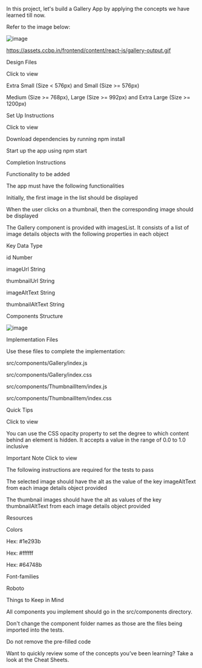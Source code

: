 In this project, let's build a Gallery App by applying the concepts we have learned till now.

Refer to the image below:

![image](https://github.com/bukka5sandhya/React-Js-Gallery-App/assets/133884532/0f3ffda8-1abf-414d-a233-ae277a30a5bc)



https://assets.ccbp.in/frontend/content/react-js/gallery-output.gif

Design Files

Click to view

Extra Small (Size < 576px) and Small (Size >= 576px)

Medium (Size >= 768px), Large (Size >= 992px) and Extra Large (Size >= 1200px)

Set Up Instructions

Click to view

Download dependencies by running npm install

Start up the app using npm start

Completion Instructions

Functionality to be added

The app must have the following functionalities

Initially, the first image in the list should be displayed

When the user clicks on a thumbnail, then the corresponding image should be displayed

The Gallery component is provided with imagesList. It consists of a list of image details objects with the following properties in each object


Key	Data Type

id	Number

imageUrl	String

thumbnailUrl	String

imageAltText	String

thumbnailAltText	String

Components Structure


![image](https://github.com/bukka5sandhya/React-Js-Gallery-App/assets/133884532/0d4134a2-3a55-4741-98ee-a55b628c8d14)

Implementation Files

Use these files to complete the implementation:

src/components/Gallery/index.js

src/components/Gallery/index.css

src/components/ThumbnailItem/index.js

src/components/ThumbnailItem/index.css

Quick Tips

Click to view

You can use the CSS opacity property to set the degree to which content behind an element is hidden. It accepts a value in the range of 0.0 to 1.0 inclusive

Important Note
Click to view

The following instructions are required for the tests to pass

The selected image should have the alt as the value of the key imageAltText from each image details object provided

The thumbnail images should have the alt as values of the key thumbnailAltText from each image details object provided

Resources

Colors

Hex: #1e293b

Hex: #ffffff

Hex: #64748b

Font-families

Roboto

Things to Keep in Mind

All components you implement should go in the src/components directory.

Don't change the component folder names as those are the files being imported into the tests.

Do not remove the pre-filled code

Want to quickly review some of the concepts you’ve been learning? Take a look at the Cheat Sheets.
